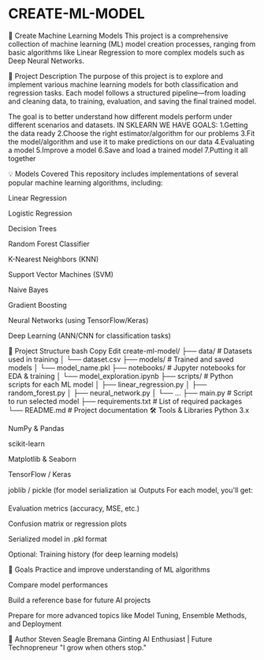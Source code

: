 # CREATE-ML-MODEL
🤖 Create Machine Learning Models
This project is a comprehensive collection of machine learning (ML) model creation processes, ranging from basic algorithms like Linear Regression to more complex models such as Deep Neural Networks.

📌 Project Description
The purpose of this project is to explore and implement various machine learning models for both classification and regression tasks. Each model follows a structured pipeline—from loading and cleaning data, to training, evaluation, and saving the final trained model.

The goal is to better understand how different models perform under different scenarios and datasets.
IN SKLEARN WE HAVE GOALS:
1.Getting the data ready
2.Choose the right estimator/algorithm for our problems
3.Fit the model/algorithm and use it to make predictions on our data
4.Evaluating a model
5.Improve a model
6.Save and load a trained model
7.Putting it all together

💡 Models Covered
This repository includes implementations of several popular machine learning algorithms, including:

Linear Regression

Logistic Regression

Decision Trees

Random Forest Classifier

K-Nearest Neighbors (KNN)

Support Vector Machines (SVM)

Naive Bayes

Gradient Boosting

Neural Networks (using TensorFlow/Keras)

Deep Learning (ANN/CNN for classification tasks)

🧱 Project Structure
bash
Copy
Edit
create-ml-model/
├── data/                   # Datasets used in training
│   └── dataset.csv
├── models/                 # Trained and saved models
│   └── model_name.pkl
├── notebooks/              # Jupyter notebooks for EDA & training
│   └── model_exploration.ipynb
├── scripts/                # Python scripts for each ML model
│   ├── linear_regression.py
│   ├── random_forest.py
│   ├── neural_network.py
│   └── ...
├── main.py                 # Script to run selected model
├── requirements.txt        # List of required packages
└── README.md               # Project documentation
🛠 Tools & Libraries
Python 3.x

NumPy & Pandas

scikit-learn

Matplotlib & Seaborn

TensorFlow / Keras

joblib / pickle (for model serialization
📊 Outputs
For each model, you'll get:

Evaluation metrics (accuracy, MSE, etc.)

Confusion matrix or regression plots

Serialized model in .pkl format

Optional: Training history (for deep learning models)

🌟 Goals
Practice and improve understanding of ML algorithms

Compare model performances

Build a reference base for future AI projects

Prepare for more advanced topics like Model Tuning, Ensemble Methods, and Deployment

👤 Author
Steven Seagle Bremana Ginting
AI Enthusiast | Future Technopreneur
"I grow when others stop."

